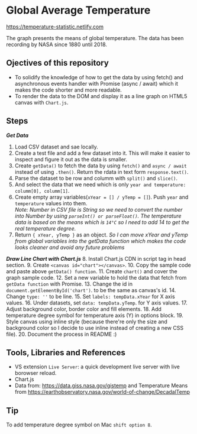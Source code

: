 # Global Average Temperature 
https://temperature-statistic.netlify.com

The graph presents the means of global temperature.  The data has been recording by NASA since 1880 until 2018. 

## Ojectives of this repository ##
- To solidify the knowledge of how to get the data by using fetch() and asynchronous events handler with Promise (async / await) which it makes the code shorter and more readable.
- To render the data to the DOM and display it as a line graph on HTML5 canvas with `Chart.js`.

## Steps ##

***Get Data***
1. Load CSV dataset and sae locally.
2. Create a test file and add a few dataset into it. This will make it easier to inspect and figure it out as the data is smaller.
3. Create `getData()` to fetch the data by using `fetch()` and `async / await` instead of using `.then()`. Return the rdata in text form `response.text()`.
4. Parse the dataset to be row and columm with `split()` and `slice()`.
5. And select the data that we need which is only `year and temperature: columm[0], columm[1]`.
6. Create empty array variables(`xYear = [] / yTemp = []`). Push `year` and `temperature` values into them.<br>
*Note:*
*Number in CSV file is String so we need to convert the number into Number by using `parseInt() or parseFloat()`.*
*The temperature data is based on the means which is `14°C` so I need to add 14 to get the real temperature degree.* 
7. Return `{ xYear, yTemp }` as an object. *So I can move xYear and yTemp from global variables into the getData function which makes the code looks cleaner and avoid any future problems*

***Draw Line Chart with Chart.js***
8. Install Chart.js CDN in script tag in head section.
9. Create `<canvas id="chart"></canvas>`. 
10. Copy the sample code and paste above `getData() function`.
11. Create `chart()` and cover the graph sample code.
12. Set a new variable to hold the data that fetch from `getData function` with Promise.
13. Change the id in `document.getElementById('chart')`. to be the same as canvas's id.
14. Change `type: ''` to be line.
15. Set `labels: tempData.xYear` for X axis values.
16. Under datasets, set `data: tempData.yTemp`. for Y axis values.
17. Adjust background color, border color and fill elements.
18. Add temperature degree symbol for temperature axis (Y) in options block.
19. Style canvas using inline style (because there're only the size and background color so I decide to use inline instead of creating a new CSS file).
20. Document the process in README :)

## Tools, Libraries and References ##
- VS extension `Live Server`: a quick development live server with live borowser reload.
- Chart.js
- Data from: https://data.giss.nasa.gov/gistemp and Temperature Means from https://earthobservatory.nasa.gov/world-of-change/DecadalTemp

## Tip ##
To add temperature degree symbol on Mac `shift option 8`. 

